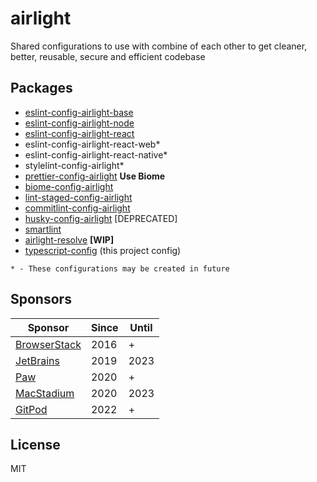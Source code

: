 # airlight

Shared configurations to use with combine of each other to get cleaner, better, reusable, secure and efficient codebase

## Packages

- [eslint-config-airlight-base](./packages/eslint-config-base)
- [eslint-config-airlight-node](./packages/eslint-config-node)
- [eslint-config-airlight-react](./packages/eslint-config-react)
- eslint-config-airlight-react-web\*
- eslint-config-airlight-react-native\*
- stylelint-config-airlight\*
- [prettier-config-airlight](./packages/prettier-config) **Use Biome**
- [biome-config-airlight](./packages/biome-config)
- [lint-staged-config-airlight](./packages/lint-staged-config)
- [commitlint-config-airlight](./packages/commitlint-config)
- [husky-config-airlight](./packages/husky-config) \[DEPRECATED\]
- [smartlint](./packages/smartlint)
- [airlight-resolve](./packages/airlight-resolve) **\[WIP\]**
- [typescript-config](./tsconfig.json) (this project config)

`* - These configurations may be created in future`

## Sponsors

| Sponsor                                       | Since | Until |
| --------------------------------------------- | ----- | ----- |
| [BrowserStack](https://www.browserstack.com/) | 2016  | +     |
| [JetBrains](https://www.jetbrains.com/)       | 2019  | 2023  |
| [Paw](https://paw.cloud/)                     | 2020  | +     |
| [MacStadium](https://www.macstadium.com/)     | 2020  | 2023  |
| [GitPod](https://www.gitpod.io/)              | 2022  | +     |

## License

MIT
